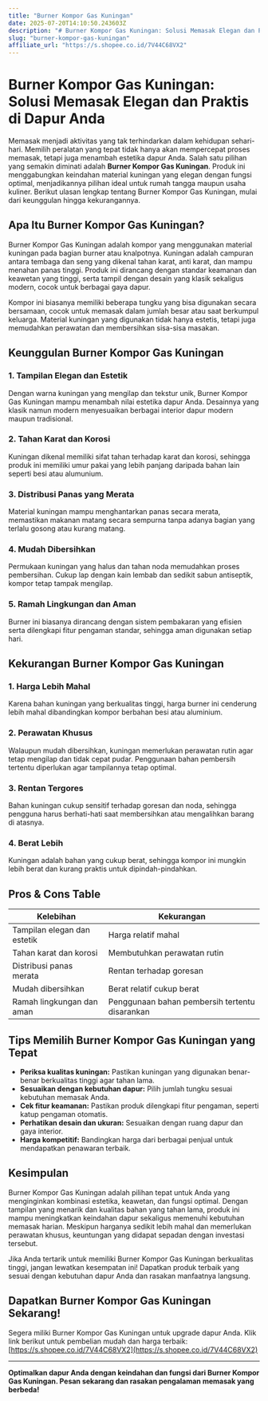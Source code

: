 ```yaml
---
title: "Burner Kompor Gas Kuningan"
date: 2025-07-20T14:10:50.243603Z
description: "# Burner Kompor Gas Kuningan: Solusi Memasak Elegan dan Praktis di Dapur Anda..."
slug: "burner-kompor-gas-kuningan"
affiliate_url: "https://s.shopee.co.id/7V44C68VX2"
---
```

# Burner Kompor Gas Kuningan: Solusi Memasak Elegan dan Praktis di Dapur Anda

Memasak menjadi aktivitas yang tak terhindarkan dalam kehidupan sehari-hari. Memilih peralatan yang tepat tidak hanya akan mempercepat proses memasak, tetapi juga menambah estetika dapur Anda. Salah satu pilihan yang semakin diminati adalah **Burner Kompor Gas Kuningan**. Produk ini menggabungkan keindahan material kuningan yang elegan dengan fungsi optimal, menjadikannya pilihan ideal untuk rumah tangga maupun usaha kuliner. Berikut ulasan lengkap tentang Burner Kompor Gas Kuningan, mulai dari keunggulan hingga kekurangannya.

## Apa Itu Burner Kompor Gas Kuningan?

Burner Kompor Gas Kuningan adalah kompor yang menggunakan material kuningan pada bagian burner atau knalpotnya. Kuningan adalah campuran antara tembaga dan seng yang dikenal tahan karat, anti karat, dan mampu menahan panas tinggi. Produk ini dirancang dengan standar keamanan dan keawetan yang tinggi, serta tampil dengan desain yang klasik sekaligus modern, cocok untuk berbagai gaya dapur.

Kompor ini biasanya memiliki beberapa tungku yang bisa digunakan secara bersamaan, cocok untuk memasak dalam jumlah besar atau saat berkumpul keluarga. Material kuningan yang digunakan tidak hanya estetis, tetapi juga memudahkan perawatan dan membersihkan sisa-sisa masakan.

## Keunggulan Burner Kompor Gas Kuningan

### 1. Tampilan Elegan dan Estetik
Dengan warna kuningan yang mengilap dan tekstur unik, Burner Kompor Gas Kuningan mampu menambah nilai estetika dapur Anda. Desainnya yang klasik namun modern menyesuaikan berbagai interior dapur modern maupun tradisional.

### 2. Tahan Karat dan Korosi
Kuningan dikenal memiliki sifat tahan terhadap karat dan korosi, sehingga produk ini memiliki umur pakai yang lebih panjang daripada bahan lain seperti besi atau alumunium.

### 3. Distribusi Panas yang Merata
Material kuningan mampu menghantarkan panas secara merata, memastikan makanan matang secara sempurna tanpa adanya bagian yang terlalu gosong atau kurang matang.

### 4. Mudah Dibersihkan
Permukaan kuningan yang halus dan tahan noda memudahkan proses pembersihan. Cukup lap dengan kain lembab dan sedikit sabun antiseptik, kompor tetap tampak mengilap.

### 5. Ramah Lingkungan dan Aman
Burner ini biasanya dirancang dengan sistem pembakaran yang efisien serta dilengkapi fitur pengaman standar, sehingga aman digunakan setiap hari.

## Kekurangan Burner Kompor Gas Kuningan

### 1. Harga Lebih Mahal
Karena bahan kuningan yang berkualitas tinggi, harga burner ini cenderung lebih mahal dibandingkan kompor berbahan besi atau aluminium.

### 2. Perawatan Khusus
Walaupun mudah dibersihkan, kuningan memerlukan perawatan rutin agar tetap mengilap dan tidak cepat pudar. Penggunaan bahan pembersih tertentu diperlukan agar tampilannya tetap optimal.

### 3. Rentan Tergores
Bahan kuningan cukup sensitif terhadap goresan dan noda, sehingga pengguna harus berhati-hati saat membersihkan atau mengalihkan barang di atasnya.

### 4. Berat Lebih
Kuningan adalah bahan yang cukup berat, sehingga kompor ini mungkin lebih berat dan kurang praktis untuk dipindah-pindahkan.

## Pros & Cons Table

| Kelebihan                      | Kekurangan                         |
|------------------------------|----------------------------------|
| Tampilan elegan dan estetik | Harga relatif mahal             |
| Tahan karat dan korosi      | Membutuhkan perawatan rutin    |
| Distribusi panas merata      | Rentan terhadap goresan        |
| Mudah dibersihkan           | Berat relatif cukup berat     |
| Ramah lingkungan dan aman   | Penggunaan bahan pembersih tertentu disarankan |

## Tips Memilih Burner Kompor Gas Kuningan yang Tepat

- **Periksa kualitas kuningan:** Pastikan kuningan yang digunakan benar-benar berkualitas tinggi agar tahan lama.
- **Sesuaikan dengan kebutuhan dapur:** Pilih jumlah tungku sesuai kebutuhan memasak Anda.
- **Cek fitur keamanan:** Pastikan produk dilengkapi fitur pengaman, seperti katup pengaman otomatis.
- **Perhatikan desain dan ukuran:** Sesuaikan dengan ruang dapur dan gaya interior.
- **Harga kompetitif:** Bandingkan harga dari berbagai penjual untuk mendapatkan penawaran terbaik.

## Kesimpulan

Burner Kompor Gas Kuningan adalah pilihan tepat untuk Anda yang menginginkan kombinasi estetika, keawetan, dan fungsi optimal. Dengan tampilan yang menarik dan kualitas bahan yang tahan lama, produk ini mampu meningkatkan keindahan dapur sekaligus memenuhi kebutuhan memasak harian. Meskipun harganya sedikit lebih mahal dan memerlukan perawatan khusus, keuntungan yang didapat sepadan dengan investasi tersebut.

Jika Anda tertarik untuk memiliki Burner Kompor Gas Kuningan berkualitas tinggi, jangan lewatkan kesempatan ini! Dapatkan produk terbaik yang sesuai dengan kebutuhan dapur Anda dan rasakan manfaatnya langsung.

## Dapatkan Burner Kompor Gas Kuningan Sekarang!

Segera miliki Burner Kompor Gas Kuningan untuk upgrade dapur Anda. Klik link berikut untuk pembelian mudah dan harga terbaik: [https://s.shopee.co.id/7V44C68VX2](https://s.shopee.co.id/7V44C68VX2)

---

**Optimalkan dapur Anda dengan keindahan dan fungsi dari Burner Kompor Gas Kuningan. Pesan sekarang dan rasakan pengalaman memasak yang berbeda!**